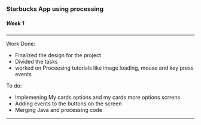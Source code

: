 ### Starbucks App using processing


##### Week 1
-----------------------
Work Done:
- Finalized the design for the project
- Divided the tasks
- worked on Proceesing tutorials like image loading, mouse and key press events 

To do:
- Implemening My cards options and my cards more options scrrens
- Adding events to the buttons on the screen
- Merging Java and processing code
-------------------------


